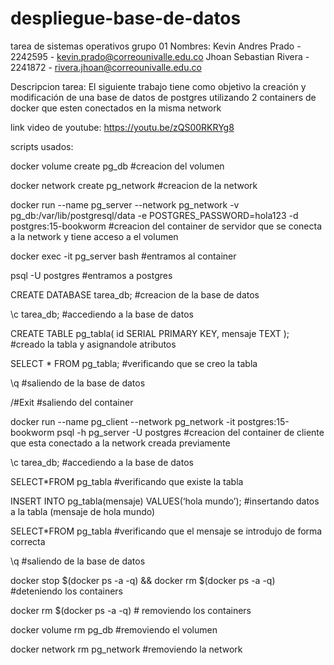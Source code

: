 # despliegue-base-de-datos
tarea de sistemas operativos grupo 01
Nombres: 
Kevin Andres Prado - 2242595 - kevin.prado@correounivalle.edu.co
Jhoan Sebastian Rivera - 2241872 - rivera.jhoan@correounivalle.edu.co

Descripcion tarea:
El siguiente trabajo tiene como objetivo la creación y modificación de una base de datos de postgres utilizando 2 containers de docker que esten conectados en la misma network

link video de youtube:
https://youtu.be/zQS00RKRYg8

scripts usados:

docker volume create pg_db 	#creacion del volumen

docker network create pg_network 	#creacion de la network

docker run --name pg_server --network pg_network -v pg_db:/var/lib/postgresql/data -e POSTGRES_PASSWORD=hola123 -d postgres:15-bookworm #creacion del container de servidor que se conecta a la network y tiene acceso a el volumen

docker exec -it pg_server bash		 #entramos al container

psql -U postgres			 #entramos a postgres

CREATE DATABASE tarea_db; 		 #creacion de la base de datos

\c tarea_db; 				#accediendo a la base de datos

CREATE TABLE pg_tabla(
    id SERIAL PRIMARY KEY,
    mensaje TEXT
);    					#creado la tabla y asignandole atributos

SELECT * FROM pg_tabla; 		#verificando que se creo la tabla

\q 					#saliendo de la base de datos

/#Exit 					#saliendo del container

docker run --name pg_client --network pg_network -it postgres:15-bookworm psql -h pg_server -U postgres #creacion del container de cliente que esta conectado a la network creada previamente

\c tarea_db;  				 #accediendo a la base de datos

SELECT*FROM pg_tabla  			 #verificando que existe la tabla   

INSERT INTO pg_tabla(mensaje) VALUES(‘hola mundo’); 	#insertando datos a la tabla (mensaje de hola mundo)

SELECT*FROM pg_tabla  			 #verificando que el mensaje se introdujo de forma correcta

\q  					#saliendo de la base de datos 

docker stop $(docker ps -a -q) && docker rm $(docker ps -a -q)   #deteniendo los containers

docker  rm $(docker ps -a -q)   	# removiendo los containers

docker volume rm pg_db 			 #removiendo el volumen

docker network rm pg_network 		#removiendo la network
